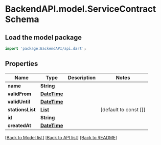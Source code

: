 # BackendAPI.model.ServiceContractSchema

## Load the model package
```dart
import 'package:BackendAPI/api.dart';
```

## Properties

 Name             | Type                                                                                          | Description | Notes                 
------------------|-----------------------------------------------------------------------------------------------|-------------|-----------------------
 **name**         | **String**                                                                                    |             |
 **validFrom**    | [**DateTime**](DateTime.md)                                                                   |             |
 **validUntil**   | [**DateTime**](DateTime.md)                                                                   |             |
 **stationsList** | [**List<ServiceContractStationComponentsSchema>**](ServiceContractStationComponentsSchema.md) |             | [default to const []] 
 **id**           | **String**                                                                                    |             |
 **createdAt**    | [**DateTime**](DateTime.md)                                                                   |             |

[[Back to Model list]](../README.md#documentation-for-models) [[Back to API list]](../README.md#documentation-for-api-endpoints) [[Back to README]](../README.md)


